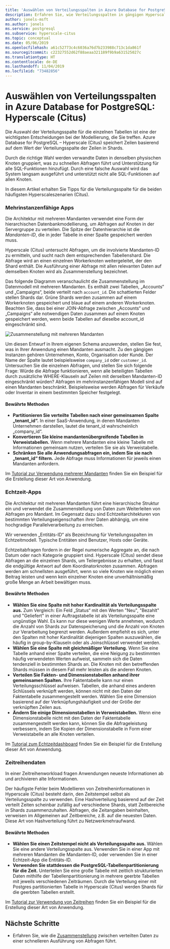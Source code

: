 ```yaml
---
title: 'Auswählen von Verteilungsspalten in Azure Database for PostgreSQL: Hyperscale (Citus)'
description: Erfahren Sie, wie Verteilungsspalten in gängigen Hyperscale-Szenarien in Azure Database for PostgreSQL verwendet werden.
author: jonels-msft
ms.author: jonels
ms.service: postgresql
ms.subservice: hyperscale-citus
ms.topic: conceptual
ms.date: 05/06/2019
ms.openlocfilehash: a61c52773c4c6036a76d7b233988c713c1da861f
ms.sourcegitcommit: c22327552d62f88aeaa321189f9b9a631525027c
ms.translationtype: HT
ms.contentlocale: de-DE
ms.lasthandoff: 11/04/2019
ms.locfileid: "73482856"
---
```

# <a name="choose-distribution-columns-in-azure-database-for-postgresql--hyperscale-citus"></a>Auswählen von Verteilungsspalten in Azure Database for PostgreSQL: Hyperscale (Citus)

Die Auswahl der Verteilungsspalte für die einzelnen Tabellen ist eine der wichtigsten Entscheidungen bei der Modellierung, die Sie treffen. Azure Database for PostgreSQL – Hyperscale (Citus) speichert Zeilen basierend auf dem Wert der Verteilungsspalte der Zeilen in Shards.

Durch die richtige Wahl werden verwandte Daten in denselben physischen Knoten gruppiert, was zu schnellen Abfragen führt und Unterstützung für alle SQL-Funktionen hinzufügt. Durch eine falsche Auswahl wird das System langsam ausgeführt und unterstützt nicht alle SQL-Funktionen auf allen Knoten.

In diesem Artikel erhalten Sie Tipps für die Verteilungsspalte für die beiden häufigsten Hyperscaleszenarien (Citus).

### <a name="multi-tenant-apps"></a>Mehrinstanzenfähige Apps

Die Architektur mit mehreren Mandanten verwendet eine Form der hierarchischen Datenbankmodellierung, um Abfragen auf Knoten in der Servergruppe zu verteilen. Die Spitze der Datenhierarchie ist die *Mandanten-ID*, die in jeder Tabelle in einer Spalte gespeichert werden muss.

Hyperscale (Citus) untersucht Abfragen, um die involvierte Mandanten-ID zu ermitteln, und sucht nach dem entsprechenden Tabellenshard. Die Abfrage wird an einen einzelnen Workerknoten weitergeleitet, der den Shard enthält. Die Ausführung einer Abfrage mit allen relevanten Daten auf demselben Knoten wird als Zusammenstellung bezeichnet.

Das folgende Diagramm veranschaulicht die Zusammenstellung im Datenmodell mit mehreren Mandanten. Es enthält zwei Tabellen, „Accounts“ und „Campaigns“, beide verteilt nach `account_id`. Die schattierten Felder stellen Shards dar. Grüne Shards werden zusammen auf einem Workerknoten gespeichert und blaue auf einem anderen Workerknoten. Beachten Sie, dass bei einer JOIN-Abfrage zwischen „Accounts“ und „Campaigns“ alle notwendigen Daten zusammen auf einem Knoten gespeichert werden, wenn beide Tabellen auf dieselbe account\_id eingeschränkt sind.

![Zusammenstellung mit mehreren Mandanten](media/concepts-hyperscale-choosing-distribution-column/multi-tenant-colocation.png)

Um diesen Entwurf in Ihrem eigenen Schema anzuwenden, stellen Sie fest, was in Ihrer Anwendung einen Mandanten ausmacht. Zu den gängigen Instanzen gehören Unternehmen, Konto, Organisation oder Kunde. Der Name der Spalte lautet beispielsweise `company_id` oder `customer_id`. Untersuchen Sie die einzelnen Abfragen, und stellen Sie sich folgende Frage: Würde die Abfrage funktionieren, wenn alle beteiligten Tabellen durch zusätzliche WHERE-Klauseln auf Zeilen mit derselben Mandanten-ID eingeschränkt würden?
Abfragen im mehrinstanzenfähigen Modell sind auf einen Mandanten beschränkt. Beispielsweise werden Abfragen für Verkäufe oder Inventar in einem bestimmten Speicher festgelegt.

#### <a name="best-practices"></a>Bewährte Methoden

-   **Partitionieren Sie verteilte Tabellen nach einer gemeinsamen Spalte „tenant\_id“.** In einer SaaS-Anwendung, in denen Mandanten Unternehmen darstellen, lautet die tenant\_id wahrscheinlich „company\_id“.
-   **Konvertieren Sie kleine mandantenübergreifende Tabellen in Verweistabellen.** Wenn mehrere Mandanten eine kleine Tabelle mit Informationen gemeinsam nutzen, verteilen Sie sie als Verweistabelle.
-   **Schränken Sie alle Anwendungsabfragen ein, indem Sie sie nach „tenant\_id“ filtern.** Jede Abfrage muss Informationen für jeweils einen Mandanten anfordern.

Im [Tutorial zur Verwendung mehrerer Mandanten](./tutorial-design-database-hyperscale-multi-tenant.md) finden Sie ein Beispiel für die Erstellung dieser Art von Anwendung.

### <a name="real-time-apps"></a>Echtzeit-Apps

Die Architektur mit mehreren Mandanten führt eine hierarchische Struktur ein und verwendet die Zusammenstellung von Daten zum Weiterleiten von Abfragen pro Mandant. Im Gegensatz dazu sind Echtzeitarchitekturen von bestimmten Verteilungseigenschaften ihrer Daten abhängig, um eine hochgradige Parallelverarbeitung zu erreichen.

Wir verwenden „Entitäts-ID“ als Bezeichnung für Verteilungsspalten im Echtzeitmodell. Typische Entitäten sind Benutzer, Hosts oder Geräte.

Echtzeitabfragen fordern in der Regel numerische Aggregate an, die nach Datum oder nach Kategorie gruppiert sind. Hyperscale (Citus) sendet diese Abfragen an die einzelnen Shards, um Teilergebnisse zu erhalten, und fasst die endgültige Antwort auf dem Koordinatorknoten zusammen. Abfragen werden am schnellsten ausgeführt, wenn so viele Knoten wie möglich einen Beitrag leisten und wenn kein einzelner Knoten eine unverhältnismäßig große Menge an Arbeit bewältigen muss.

#### <a name="best-practices"></a>Bewährte Methoden

-   **Wählen Sie eine Spalte mit hoher Kardinalität als Verteilungsspalte aus.** Zum Vergleich: Ein Feld „Status“ mit den Werten "Neu", "Bezahlt" und "Geliefert" in einer Auftragstabelle ist als Verteilungsspalte eine ungünstige Wahl. Es kann nur diese wenigen Werte annehmen, wodurch die Anzahl von Shards zur Datenspeicherung und die Anzahl von Knoten zur Verarbeitung begrenzt werden. Außerdem empfiehlt es sich, unter den Spalten mit hoher Kardinalität diejenigen Spalten auszuwählen, die häufig in group-by-Klauseln oder als Joinschlüssel verwendet werden.
-   **Wählen Sie eine Spalte mit gleichmäßiger Verteilung.** Wenn Sie eine Tabelle anhand einer Spalte verteilen, die eine Neigung zu bestimmten häufig verwendeten Werten aufweist, sammeln sich die Daten tendenziell in bestimmten Shards an. Die Knoten mit den betreffenden Shards müssen in diesem Fall mehr leisten als die anderen Knoten.
-   **Verteilen Sie Fakten- und Dimensionstabellen anhand ihrer gemeinsamen Spalten.**
    Ihre Faktentabelle kann nur einen Verteilungsschlüssel aufweisen. Tabellen, die anhand eines anderen Schlüssels verknüpft werden, können nicht mit den Daten der Faktentabelle zusammengestellt werden. Wählen Sie eine Dimension basierend auf der Verknüpfungshäufigkeit und der Größe der verknüpften Zeilen aus.
-   **Ändern Sie einige Dimensionstabellen in Verweistabellen.** Wenn eine Dimensionstabelle nicht mit den Daten der Faktentabelle zusammengestellt werden kann, können Sie die Abfrageleistung verbessern, indem Sie Kopien der Dimensionstabelle in Form einer Verweistabelle an alle Knoten verteilen.

Im [Tutorial zum Echtzeitdashboard](./tutorial-design-database-hyperscale-realtime.md) finden Sie ein Beispiel für die Erstellung dieser Art von Anwendung.

### <a name="time-series-data"></a>Zeitreihendaten

In einer Zeitreihenworkload fragen Anwendungen neueste Informationen ab und archivieren alte Informationen.

Der häufigste Fehler beim Modellieren von Zeitreiheninformationen in Hyperscale (Citus) besteht darin, den Zeitstempel selbst als Verteilungsspalte zu verwenden. Eine Hashverteilung basierend auf der Zeit verteilt Zeiten scheinbar zufällig auf verschiedene Shards, statt Zeitbereiche in Shards zusammenzuhalten. Abfragen, die Zeitangaben beinhalten, verweisen im Allgemeinen auf Zeitbereiche, z.B. auf die neuesten Daten. Diese Art von Hashverteilung führt zu Netzwerkmehraufwand.

#### <a name="best-practices"></a>Bewährte Methoden

-   **Wählen Sie einen Zeitstempel nicht als Verteilungsspalte aus.** Wählen Sie eine andere Verteilungsspalte aus. Verwenden Sie in einer App mit mehreren Mandanten die Mandanten-ID, oder verwenden Sie in einer Echtzeit-App die Entitäts-ID.
-   **Verwenden Sie stattdessen die PostgreSQL-Tabellenpartitionierung für die Zeit.** Unterteilen Sie eine große Tabelle mit zeitlich strukturierten Daten mithilfe der Tabellenpartitionierung in mehrere geerbte Tabellen mit jeweils verschiedenen Zeiträumen. Durch die Verteilung einer mit Postgres partitionierten Tabelle in Hyperscale (Citus) werden Shards für die geerbten Tabellen erstellt.

Im [Tutorial zur Verwendung von Zeitreihen](https://aka.ms/hyperscale-tutorial-timeseries) finden Sie ein Beispiel für die Erstellung dieser Art von Anwendung.

## <a name="next-steps"></a>Nächste Schritte
- Erfahren Sie, wie die [Zusammenstellung](concepts-hyperscale-colocation.md) zwischen verteilten Daten zu einer schnelleren Ausführung von Abfragen führt.
